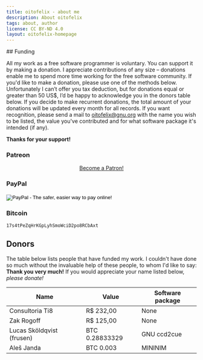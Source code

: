 ```yaml
---
title: oitofelix - about me
description: About oitofelix
tags: about, author
license: CC BY-ND 4.0
layout: oitofelix-homepage
---
```

<div id="funding" markdown="1">
## Funding

All my work as a free software programmer is voluntary.  You can
support it by making a donation.  I appreciate contributions of any
size – donations enable me to spend more time working for the free
software community.  If you'd like to make a donation, please use one
of the methods below.  Unfortunately I can’t offer you tax deduction,
but for donations equal or greater than 50 US$, I’d be happy to
acknowledge you in the donors table below.  If you decide to make
recurrent donations, the total amount of your donations will be
updated every month for all records.  If you want recognition, please
send a mail to [oitofelix@gnu.org](mailto:oitofelix@gnu.org) with the
name you wish to be listed, the value you've contributed and for what
software package it's intended (if any).

__Thanks for your support!__


### Patreon

<div style="text-align: center;">
    <a href="https://www.patreon.com/bePatron?u=45603794" data-patreon-widget-type="become-patron-button">Become a Patron!</a>
    <script async src="https://c6.patreon.com/becomePatronButton.bundle.js"></script>
</div>


### PayPal

<form action="https://www.paypal.com/cgi-bin/webscr" method="post" target="_top">
    <input type="hidden" name="cmd" value="_s-xclick">
    <input type="hidden" name="hosted_button_id" value="PHX5747DHDXB8">
    <input type="image" src="https://www.paypalobjects.com/en_US/i/btn/btn_donateCC_LG.gif" border="0" name="submit" alt="PayPal - The safer, easier way to pay online!">
    <img alt="" border="0" src="https://www.paypalobjects.com/pt_BR/i/scr/pixel.gif" width="1" height="1">
</form>


### Bitcoin

<p id="bitcoin-address">
    <code>17s4tPeZqHrKGpLyhSmoWciD2po8RCbAxt</code>
</p>


## Donors

The table below lists people that have funded my work.  I couldn't
have done so much without the invaluable help of these people, to whom
I'd like to say: __Thank you very much!__ If you would appreciate your
name listed below, _please donate!_

Name                      | Value          | Software package
--------------------------|----------------|------------------
Consultoria Ti8           | R$ 232,00      | None
Zak Rogoff                | R$ 125,00      | None
Lucas Sköldqvist (frusen) | BTC 0.28833329 | GNU ccd2cue
Aleš Janda                | BTC 0.003      | MININIM

</div>
